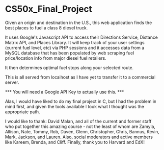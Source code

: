 # CS50x_Final_Project

Given an origin and destination in the U.S., this web application finds the best places to fuel a class 8 diesel truck.

It uses Google's Javascript API to access their Directions Service, Distance Matrix API, and Places Library.  It will keep track of your user settings (current fuel level, etc) via PHP sessions and it accesses data from a MySQL database that has been populated by web scraping fuel price/location info from major diesel fuel retailers.

It then determines optimal fuel stops along your selected route.

This is all served from localhost as I have yet to transfer it to a commercial server.

*** You will need a Google API Key to actually use this. ***

Alas, I would have liked to do my final project in C, but I had the problem in mind first, and given the tools available I took what I thought was the appropriate path.

I would like to thank:
David Malan, and all of the current and former staff who put together this amazing course - not the least of whom are Zamyla, Allison, Nate, Tommy, Rob, Daven, Glenn, Christopher, Chris, Bannus, Kevin, Mark, Jackson, and Lauren.
Also, social moderators and active members like Kareem, Brenda, and Cliff.
Finally, thank you to Harvard and EdX!
